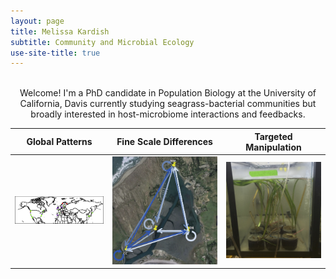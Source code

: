 ```yaml
---
layout: page
title: Melissa Kardish
subtitle: Community and Microbial Ecology
use-site-title: true
---
```

<br/>
<center>
Welcome! I'm a PhD candidate in Population Biology at the University of California, Davis currently studying seagrass-bacterial communities but broadly interested in host-microbiome interactions and feedbacks.
</center>  

Global Patterns | Fine Scale Differences |  Targeted Manipulation
------------------|------------------------|-------
 ![Zostera Experimental Network](/img/ZEN_sitemap.jpg)|  ![Reciprocal Transplants in Bodega Bay](/img/transplants.jpg)|  ![Manipulative Experiments](/img/tankexperiments.jpg)
